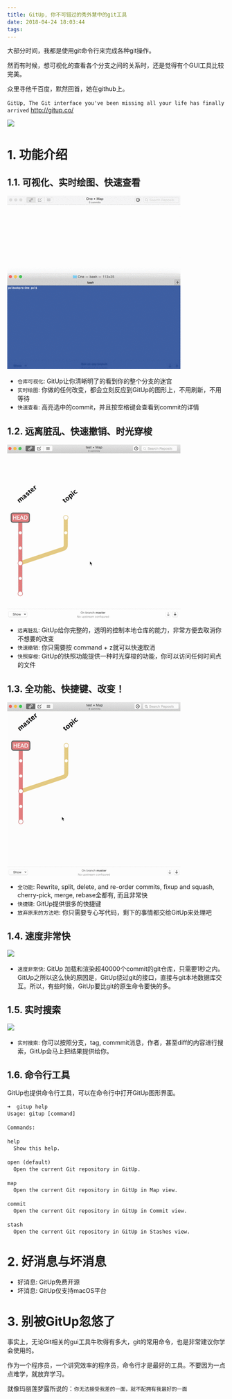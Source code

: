 ```yaml
---
title: GitUp, 你不可错过的秀外慧中的git工具
date: 2018-04-24 18:03:44
tags:
---
```


大部分时间，我都是使用git命令行来完成各种git操作。

然而有时候，想可视化的查看各个分支之间的关系时，还是觉得有个GUI工具比较完美。

众里寻他千百度，默然回首，她在github上。

`GitUp, The Git interface you've been missing all your life has finally arrived` http://gitup.co/

![](http://p3alsaatj.bkt.clouddn.com/20180424180658_8xeyJO_Screenshot.jpeg)


# 1. 功能介绍

## 1.1. 可视化、实时绘图、快速查看

![](../images/map.gif)

- `仓库可视化`: GitUp让你清晰明了的看到你的整个分支的迷宫
- `实时绘图`: 你做的任何改变，都会立刻反应到GitUp的图形上，不用刷新，不用等待
- `快速查看`: 高亮选中的commit，并且按空格键会查看到commit的详情

## 1.2. 远离脏乱、快速撤销、时光穿梭

![](../images/snapshots.gif)

- `远离脏乱`: GitUp给你完整的，透明的控制本地仓库的能力，非常方便去取消你不想要的改变
- `快速撤销`: 你只需要按 command + z就可以快速取消
- `快照穿梭`: GitUp的快照功能提供一种时光穿梭的功能，你可以访问任何时间点的文件


## 1.3. 全功能、快捷键、改变！

![](../images/editing.gif)

- `全功能`: Rewrite, split, delete, and re-order commits, fixup and squash, cherry-pick, merge, rebase全都有, 而且非常快
- `快捷键`: GitUp提供很多的快捷键
- `放弃原来的方法吧`: 你只需要专心写代码，剩下的事情都交给GitUp来处理吧

## 1.4. 速度非常快

![](http://p3alsaatj.bkt.clouddn.com/20180424203917_Wl9aRw_Screenshot.jpeg)

- `速度非常快`: GitUp 加载和渲染超40000个commit的git仓库，只需要1秒之内。GitUp之所以这么快的原因是，GitUp绕过git的接口，直接与git本地数据库交互。所以，有些时候，GitUp要比git的原生命令要快的多。

## 1.5. 实时搜索

![](http://p3alsaatj.bkt.clouddn.com/20180424204319_6aEPUe_Screenshot.jpeg)

- `实时搜索`: 你可以按照分支，tag, commmit消息，作者，甚至diff的内容进行搜索，GitUp会马上把结果提供给你。


## 1.6. 命令行工具

GitUp也提供命令行工具，可以在命令行中打开GitUp图形界面。

```
➜  gitup help
Usage: gitup [command]

Commands:

help
  Show this help.

open (default)
  Open the current Git repository in GitUp.

map
  Open the current Git repository in GitUp in Map view.

commit
  Open the current Git repository in GitUp in Commit view.

stash
  Open the current Git repository in GitUp in Stashes view.
```



# 2. 好消息与坏消息

- 好消息: GitUp免费开源
- 坏消息: GitUp仅支持macOS平台

# 3. 别被GitUp忽悠了

事实上，无论Git相关的gui工具牛吹得有多大，git的常用命令，也是非常建议你学会使用的。

作为一个程序员，一个讲究效率的程序员，命令行才是最好的工具。不要因为一点点难学，就放弃学习。

就像玛丽莲梦露所说的：`你无法接受我差的一面，就不配拥有我最好的一面`